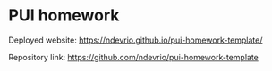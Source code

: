 # PUI homework

Deployed website: https://ndevrio.github.io/pui-homework-template/

Repository link: https://github.com/ndevrio/pui-homework-template

